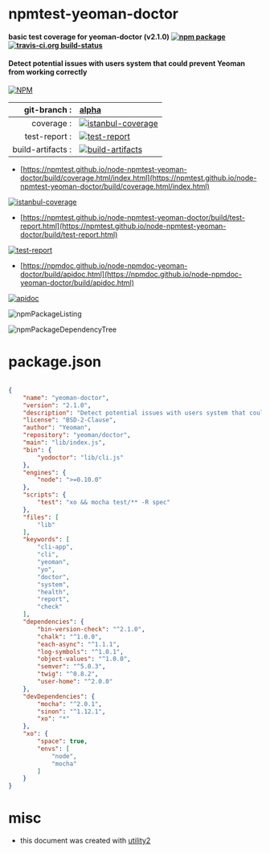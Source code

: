 # npmtest-yeoman-doctor

#### basic test coverage for  yeoman-doctor (v2.1.0)  [![npm package](https://img.shields.io/npm/v/npmtest-yeoman-doctor.svg?style=flat-square)](https://www.npmjs.org/package/npmtest-yeoman-doctor) [![travis-ci.org build-status](https://api.travis-ci.org/npmtest/node-npmtest-yeoman-doctor.svg)](https://travis-ci.org/npmtest/node-npmtest-yeoman-doctor)

#### Detect potential issues with users system that could prevent Yeoman from working correctly

[![NPM](https://nodei.co/npm/yeoman-doctor.png?downloads=true&downloadRank=true&stars=true)](https://www.npmjs.com/package/yeoman-doctor)

| git-branch : | [alpha](https://github.com/npmtest/node-npmtest-yeoman-doctor/tree/alpha)|
|--:|:--|
| coverage : | [![istanbul-coverage](https://npmtest.github.io/node-npmtest-yeoman-doctor/build/coverage.badge.svg)](https://npmtest.github.io/node-npmtest-yeoman-doctor/build/coverage.html/index.html)|
| test-report : | [![test-report](https://npmtest.github.io/node-npmtest-yeoman-doctor/build/test-report.badge.svg)](https://npmtest.github.io/node-npmtest-yeoman-doctor/build/test-report.html)|
| build-artifacts : | [![build-artifacts](https://npmtest.github.io/node-npmtest-yeoman-doctor/glyphicons_144_folder_open.png)](https://github.com/npmtest/node-npmtest-yeoman-doctor/tree/gh-pages/build)|

- [https://npmtest.github.io/node-npmtest-yeoman-doctor/build/coverage.html/index.html](https://npmtest.github.io/node-npmtest-yeoman-doctor/build/coverage.html/index.html)

[![istanbul-coverage](https://npmtest.github.io/node-npmtest-yeoman-doctor/build/screenCapture.buildCi.browser.%252Ftmp%252Fbuild%252Fcoverage.lib.html.png)](https://npmtest.github.io/node-npmtest-yeoman-doctor/build/coverage.html/index.html)

- [https://npmtest.github.io/node-npmtest-yeoman-doctor/build/test-report.html](https://npmtest.github.io/node-npmtest-yeoman-doctor/build/test-report.html)

[![test-report](https://npmtest.github.io/node-npmtest-yeoman-doctor/build/screenCapture.buildCi.browser.%252Ftmp%252Fbuild%252Ftest-report.html.png)](https://npmtest.github.io/node-npmtest-yeoman-doctor/build/test-report.html)

- [https://npmdoc.github.io/node-npmdoc-yeoman-doctor/build/apidoc.html](https://npmdoc.github.io/node-npmdoc-yeoman-doctor/build/apidoc.html)

[![apidoc](https://npmdoc.github.io/node-npmdoc-yeoman-doctor/build/screenCapture.buildCi.browser.%252Ftmp%252Fbuild%252Fapidoc.html.png)](https://npmdoc.github.io/node-npmdoc-yeoman-doctor/build/apidoc.html)

![npmPackageListing](https://npmtest.github.io/node-npmtest-yeoman-doctor/build/screenCapture.npmPackageListing.svg)

![npmPackageDependencyTree](https://npmtest.github.io/node-npmtest-yeoman-doctor/build/screenCapture.npmPackageDependencyTree.svg)



# package.json

```json

{
    "name": "yeoman-doctor",
    "version": "2.1.0",
    "description": "Detect potential issues with users system that could prevent Yeoman from working correctly",
    "license": "BSD-2-Clause",
    "author": "Yeoman",
    "repository": "yeoman/doctor",
    "main": "lib/index.js",
    "bin": {
        "yodoctor": "lib/cli.js"
    },
    "engines": {
        "node": ">=0.10.0"
    },
    "scripts": {
        "test": "xo && mocha test/** -R spec"
    },
    "files": [
        "lib"
    ],
    "keywords": [
        "cli-app",
        "cli",
        "yeoman",
        "yo",
        "doctor",
        "system",
        "health",
        "report",
        "check"
    ],
    "dependencies": {
        "bin-version-check": "^2.1.0",
        "chalk": "^1.0.0",
        "each-async": "^1.1.1",
        "log-symbols": "^1.0.1",
        "object-values": "^1.0.0",
        "semver": "^5.0.3",
        "twig": "^0.8.2",
        "user-home": "^2.0.0"
    },
    "devDependencies": {
        "mocha": "^2.0.1",
        "sinon": "^1.12.1",
        "xo": "*"
    },
    "xo": {
        "space": true,
        "envs": [
            "node",
            "mocha"
        ]
    }
}
```



# misc
- this document was created with [utility2](https://github.com/kaizhu256/node-utility2)
